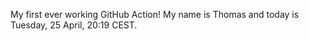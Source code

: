 My first ever working GitHub Action!
My name is Thomas and today is Tuesday, 25 April, 20:19 CEST. 
